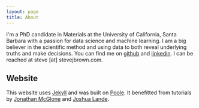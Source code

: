 ```yaml
---
layout: page
title: About
---
```


I'm a PhD candidate in Materials at the University of California, Santa Barbara
with a passion for data science and machine learning. I am a big believer in the
scientific method and using data to both reveal underlying truths and make
decisions. You can find me on [github](https://github.com/stevejbrown) and
[linkedin](https://www.linkedin.com/in/brownstevej/). I can be reached at steve
[at] stevejbrown.com.

## Website

This website uses [Jekyll](http://jekyllrb.com) and was built on [Poole](http://getpoole.com/). It
benefitted from tutorials by [Jonathan McGlone](http://jmcglone.com/guides/github-pages/) and
[Joshua Lande](http://joshualande.com/jekyll-github-pages-poole/).
